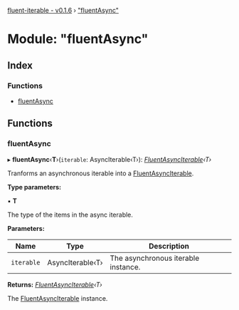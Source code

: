 [fluent-iterable - v0.1.6](../README.md) › ["fluentAsync"](_fluentasync_.md)

# Module: "fluentAsync"

## Index

### Functions

* [fluentAsync](_fluentasync_.md#fluentasync)

## Functions

###  fluentAsync

▸ **fluentAsync**‹**T**›(`iterable`: AsyncIterable‹T›): *[FluentAsyncIterable](../interfaces/_types_.fluentasynciterable.md)‹T›*

Tranforms an asynchronous iterable into a [FluentAsyncIterable](../interfaces/_types_.fluentasynciterable.md).

**Type parameters:**

▪ **T**

The type of the items in the async iterable.

**Parameters:**

Name | Type | Description |
------ | ------ | ------ |
`iterable` | AsyncIterable‹T› | The asynchronous iterable instance. |

**Returns:** *[FluentAsyncIterable](../interfaces/_types_.fluentasynciterable.md)‹T›*

The [FluentAsyncIterable](../interfaces/_types_.fluentasynciterable.md) instance.
